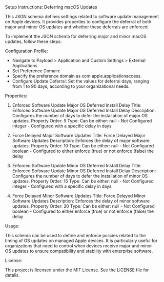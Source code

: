 Setup Instructions: Deferring macOS Updates

This JSON schema defines settings related to software update management on Apple devices. It provides properties to configure the deferral of both major and minor OS updates and whether these deferrals are enforced.

To implement the JSON schema for deferring major and minor macOS updates, follow these steps:

Configuration Profile:

- Navigate to Payload > Application and Custom Settings > External Applications.
- Set Preference Domain:
- Specify the preference domain as com.apple.applicationaccess.
- Configure Update Deferral:
    Set the values for deferral days, ranging from 1 to 90 days, according to your organizational needs.


Properties:

1. Enforced Software Update Major OS Deferred Install Delay
 Title: Enforced Software Update Major OS Deferred Install Delay
 Description: Configures the number of days to defer the installation of major OS updates.
 Property Order: 5
 Type: Can be either:
 null - Not Configured
 integer - Configured with a specific delay in days

2. Force Delayed Major Software Updates
 Title: Force Delayed Major Software Updates
 Description: Enforces the delay of major software updates.
 Property Order: 10
 Type: Can be either:
 null - Not Configured
 boolean - Configured to either enforce (true) or not enforce (false) the delay

3. Enforced Software Update Minor OS Deferred Install Delay
 Title: Enforced Software Update Minor OS Deferred Install Delay
 Description: Configures the number of days to defer the installation of minor OS updates.
 Property Order: 15
 Type: Can be either:
 null - Not Configured
 integer - Configured with a specific delay in days

4. Force Delayed Minor Software Updates
 Title: Force Delayed Minor Software Updates
 Description: Enforces the delay of minor software updates.
 Property Order: 20
 Type: Can be either:
 null - Not Configured
 boolean - Configured to either enforce (true) or not enforce (false) the delay
 
Usage:

This schema can be used to define and enforce policies related to the timing of OS updates on managed Apple devices. It is particularly useful for organizations that need to control when devices receive major and minor OS updates to ensure compatibility and stability with enterprise software.

License:

This project is licensed under the MIT License. See the LICENSE file for details.
